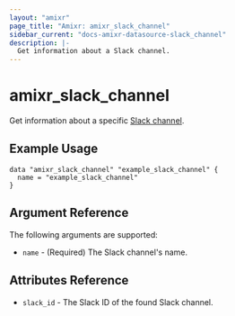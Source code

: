 ```yaml
---
layout: "amixr"
page_title: "Amixr: amixr_slack_channel"
sidebar_current: "docs-amixr-datasource-slack_channel"
description: |-
  Get information about a Slack channel.
---
```


# amixr\_slack_channel

Get information about a specific [Slack channel](https://api-docs.amixr.io/#slack-channels).

## Example Usage

```hcl
data "amixr_slack_channel" "example_slack_channel" {
  name = "example_slack_channel"
}
```

## Argument Reference

The following arguments are supported:

* `name` - (Required) The Slack channel's name.

## Attributes Reference

* `slack_id` - The Slack ID of the found Slack channel.
